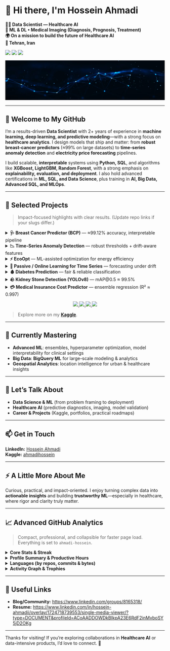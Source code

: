 # 👋 Hi there, I'm **Hossein Ahmadi**

**👨‍💻 Data Scientist — Healthcare AI**  
**🧠 ML & DL • Medical Imaging (Diagnosis, Prognosis, Treatment)**  
**🌍 On a mission to build the future of Healthcare AI**  
**📍 Tehran, Iran**

<!-- Badges (optional) -->
<p align="left">
  <img src="https://img.shields.io/github/followers/ahmadi-hossein?label=Followers&logo=github&style=for-the-badge" />
  <img src="https://img.shields.io/github/stars/ahmadi-hossein?affiliations=OWNER%2CCOLLABORATOR&label=Profile%20Stars&logo=github&style=for-the-badge" />
  <img src="https://komarev.com/ghpvc/?username=ahmadi-hossein&style=for-the-badge" />
</p>

![Profile banner](1723743719283.jpg) <!-- Update the image path if needed -->

---

## 🚀 Welcome to My GitHub

I’m a results-driven **Data Scientist** with 2+ years of experience in **machine learning, deep learning, and predictive modeling**—with a strong focus on **healthcare analytics**. I design models that ship and matter: from **robust breast-cancer predictors** (≈99% on large datasets) to **time-series anomaly detection** and **electricity price forecasting** pipelines.

I build scalable, **interpretable** systems using **Python, SQL**, and algorithms like **XGBoost, LightGBM, Random Forest**, with a strong emphasis on **explainability, evaluation, and deployment**. I also hold advanced certifications in **ML, SQL, and Data Science**, plus training in **AI, Big Data, Advanced SQL, and MLOps**.

---

## 🔭 Selected Projects

> Impact-focused highlights with clear results. (Update repo links if your slugs differ.)

<details>
  <summary><b>🩺 Breast Cancer Predictor (BCP)</b> — ≈99.12% accuracy, interpretable pipeline</summary>

- **Goal:** Reliable early-diagnosis classifier with transparent decisions.
- **Approach:** Clean preprocessing → strong baselines → tree ensembles (XGBoost/LightGBM) → rigorous CV & calibration.
- **Highlights:** SHAP-based explanations, error analysis, class-imbalance handling.
- **Stack:** Python, scikit-learn, XGBoost, LightGBM, Pandas, Matplotlib.
- **Repo:** https://github.com/ahmadi-hossein/Breast-Cancer-Predictor
</details>

<details>
  <summary><b>📉 Time-Series Anomaly Detection</b> — robust thresholds + drift-aware features</summary>

- **Goal:** Detect outliers in operational time series with low false alarms.
- **Approach:** Advanced feature engineering (seasonality/trend, rolling stats), change-point checks, thresholding.
- **Highlights:** Precision/recall trade-offs per segment, alert ranking, reproducible evaluation.
- **Stack:** Python, NumPy/Pandas, statsmodels, scikit-learn.
- **Repo:** https://github.com/ahmadi-hossein/TimeSeries-Anomaly-Detection
</details>

<details>
  <summary><b>⚡ EcoOpt</b> — ML-assisted optimization for energy efficiency</summary>

- **Goal:** Reduce energy cost & footprint under operational constraints.
- **Approach:** Predictive modeling + heuristic/optimization loop for setting recommendations.
- **Highlights:** Scenario analysis, KPI dashboard, plug-and-play config.
- **Stack:** Python, scikit-learn, (optional) OR-tools / Pyomo, Plotly.
- **Repo:** https://github.com/ahmadi-hossein/EcoOpt
</details>

<details>
  <summary><b>🔮 Passive / Online Learning for Time Series</b> — forecasting under drift</summary>

- **Goal:** Keep forecasts stable when data distribution shifts.
- **Approach:** Lightweight online updates, windowed retraining, decay on stale signals.
- **Highlights:** Drift monitoring hooks, ablation on update frequency, latency-friendly code.
- **Stack:** Python, scikit-learn, statsmodels.
</details>

<details>
  <summary><b>🩸 Diabetes Prediction</b> — fair & reliable classification</summary>

- **Goal:** Compare ML models for diabetes diagnosis with class-imbalance care.
- **Approach:** Stratified CV, calibration curves, threshold tuning by clinical cost.
- **Highlights:** Clear model card (assumptions/limits), feature importance, reproducible pipeline.
- **Stack:** Python, scikit-learn, Imbalanced-Learn.
</details>

<details>
  <summary><b>🪨 Kidney Stone Detection (YOLOv8)</b> — mAP@0.5 ≈ 99.5%</summary>

- **Goal:** Accurate detection & localization in medical imaging.
- **Approach:** YOLOv8 training with curated labels, augmentations, and validation protocol.
- **Highlights:** High mAP@0.5, inference script, notebook demo, exportable weights.
- **Stack:** Python, PyTorch, Ultralytics YOLOv8, OpenCV.
</details>

<details>
  <summary><b>💳 Medical Insurance Cost Predictor</b> — ensemble regression (R² ≈ 0.997)</summary>

- **Goal:** Predict premium costs with calibrated uncertainty.
- **Approach:** Ensemble models + feature engineering; hold-out + k-fold evaluation.
- **Highlights:** Feature importance, partial-dependence/ICE plots, simple API for scoring.
- **Stack:** Python, scikit-learn, XGBoost, FastAPI (optional).
- **Repo:** https://github.com/ahmadi-hossein/Medical-Insurance-Cost-Predictor
</details>

<!-- Optional: quick visual cards for a few key repos -->
<p align="center">
  <a href="https://github.com/ahmadi-hossein/Breast-Cancer-Predictor">
    <img src="https://github-readme-stats.vercel.app/api/pin/?username=ahmadi-hossein&repo=Breast-Cancer-Predictor&theme=radical" />
  </a>
  <a href="https://github.com/ahmadi-hossein/TimeSeries-Anomaly-Detection">
    <img src="https://github-readme-stats.vercel.app/api/pin/?username=ahmadi-hossein&repo=TimeSeries-Anomaly-Detection&theme=radical" />
  </a>
  <a href="https://github.com/ahmadi-hossein/EcoOpt">
    <img src="https://github-readme-stats.vercel.app/api/pin/?username=ahmadi-hossein&repo=EcoOpt&theme=radical" />
  </a>
  <a href="https://github.com/ahmadi-hossein/Medical-Insurance-Cost-Predictor">
    <img src="https://github-readme-stats.vercel.app/api/pin/?username=ahmadi-hossein&repo=Medical-Insurance-Cost-Predictor&theme=radical" />
  </a>
</p>


> Explore more on my **[Kaggle](https://www.kaggle.com/ahmadihossein)**.

---

## 🌱 Currently Mastering

- **Advanced ML**: ensembles, hyperparameter optimization, model interpretability for clinical settings  
- **Big Data**: **BigQuery ML** for large-scale modeling & analytics  
- **Geospatial Analytics**: location intelligence for urban & healthcare insights

---

## 💬 Let’s Talk About

- **Data Science & ML** (from problem framing to deployment)  
- **Healthcare AI** (predictive diagnostics, imaging, model validation)  
- **Career & Projects** (Kaggle, portfolios, practical roadmaps)

---

## 📫 Get in Touch

**LinkedIn:** [Hossein Ahmadi](https://www.linkedin.com/in/hossein-ahmadii/)  
**Kaggle:** [ahmadihossein](https://www.kaggle.com/ahmadihossein)

---

## ⚡ A Little More About Me

Curious, practical, and impact-oriented. I enjoy turning complex data into **actionable insights** and building **trustworthy ML**—especially in healthcare, where rigor and clarity truly matter.

---

## 📈 Advanced GitHub Analytics

> Compact, professional, and collapsible for faster page load. Everything is set to `ahmadi-hossein`.

<details>
  <summary><b>Core Stats & Streak</b></summary>
  <p align="center">
    <img height="165" src="https://github-readme-stats.vercel.app/api?username=ahmadi-hossein&show_icons=true&rank_icon=github&include_all_commits=true&theme=radical" alt="GitHub Stats" />
    <img height="165" src="https://streak-stats.demolab.com?user=ahmadi-hossein&mode=weekly&date_format=j%20M%5B%20Y%5D&theme=radical" alt="GitHub Streak" />
  </p>
</details>

<details>
  <summary><b>Profile Summary & Productive Hours</b></summary>
  <p align="center">
    <img src="https://github-profile-summary-cards.vercel.app/api/cards/profile-details?username=ahmadi-hossein&theme=github_dark" alt="Profile Details" />
  </p>
  <p align="center">
    <img src="https://github-profile-summary-cards.vercel.app/api/cards/stats?username=ahmadi-hossein&theme=github_dark" alt="Stats" />
    <img src="https://github-profile-summary-cards.vercel.app/api/cards/productive-time?username=ahmadi-hossein&theme=github_dark" alt="Productive Time" />
  </p>
</details>

<details>
  <summary><b>Languages (by repos, commits & bytes)</b></summary>
  <p align="center">
    <img src="https://github-profile-summary-cards.vercel.app/api/cards/repos-per-language?username=ahmadi-hossein&theme=github_dark" alt="Repos per language" />
    <img src="https://github-profile-summary-cards.vercel.app/api/cards/most-commit-language?username=ahmadi-hossein&theme=github_dark" alt="Most commit language" />
  </p>
  <p align="center">
    <img src="https://github-readme-stats.vercel.app/api/top-langs/?username=ahmadi-hossein&layout=compact&langs_count=10&hide=html,css&theme=radical" alt="Top Languages by bytes" />
  </p>
</details>

<details>
  <summary><b>Activity Graph & Trophies</b></summary>
  <p align="center">
    <img src="https://github-readme-activity-graph.vercel.app/graph?username=ahmadi-hossein&theme=github-compact&radius=12&hide_border=true" alt="Contribution Activity Graph" />
  </p>
  <p align="center">
    <img src="https://github-profile-trophy.vercel.app/?username=ahmadi-hossein&theme=radical&no-bg=true&no-frame=true&row=1&column=7" alt="Trophies" />
  </p>
</details>

<!--
If you set up lowlighter/metrics (GitHub Action), uncomment this block:

<p align="center">
  <img src="./github-metrics.svg" alt="Comprehensive Profile Metrics" />
</p>
-->

---

## 🔗 Useful Links

- **Blog/Community:** https://www.linkedin.com/groups/8165318/  
- **Resume:** https://www.linkedin.com/in/hossein-ahmadii/overlay/1724718739553/single-media-viewer/?type=DOCUMENT&profileId=ACoAADDOWDkBIkpA23E6RdF2inMvboSY5jD2OKg

---

Thanks for visiting! If you’re exploring collaborations in **Healthcare AI** or data-intensive products, I’d love to connect. 🚀
